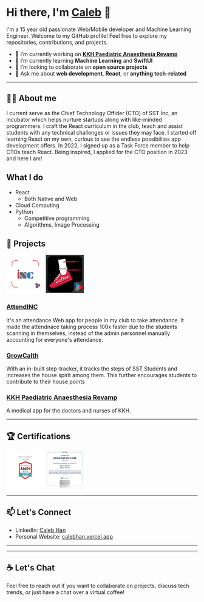# Hi there, I'm [Caleb](https://calebhan.vercel.app/) 👋

I'm a 15 year old passionate Web/Mobile developer and Machine Learning Engineer. Welcome to my GitHub profile! Feel free to explore my repositories, contributions, and projects.

- 🔭 I’m currently working on **[KKH Paediatric Anaesthesia Revamp](https://github.com/Aathithya-J/KKH-Revamp/tree/devh)**
- 🌱 I’m currently learning **Machine Learning** and **SwiftUI**
- 👯 I’m looking to collaborate on **open source projects**
- 💬 Ask me about **web development**, **React**, or **anything tech-related**

---

## 🧍‍♂️ About me
I current serve as the Chief Technology Offider (CTO) of SST Inc, an incubator which helps nurture startups along with like-minded programmers. I craft the React curriculum in the club, teach and assist students with any technical challenges or issues they may face. I started off learning React on my own, curious to see the endless possibilites app development offers. In 2022, I signed up as a Task Force member to help CTOs teach React. Being inspired, I applied for the CTO position in 2023 and here I am!

## What I do
- React
  - Both Native and Web
- Cloud Computing
- Python
  - Competitive programming
  - Algorithms, Image Processing

## 🚀 Projects
<img src="assets/AppIcon1024x1024.png" width="100" height="100" > <img src="assets/growcalth.jpg" width="100" height="100" > 

### [AttendINC](https://github.com/kidscoots101/inc-terminal-attendance)
It's an attendance Web app for people in my club to take attendance. It made the attendnace taking process 100x faster due to the students scanning in themselves, instead of the admin personnel manually accounting for everyone's attendance. 

### [GrowCalth](https://github.com/sst-inc/GrowCalth)
With an in-built step-tracker, it tracks the steps of SST Students and increases the house spirit among them. This further encourages students to contribute to their house points

### [KKH Paediatric Anaesthesia Revamp](https://github.com/Aathithya-J/KKH-Revamp/tree/devh)
A medical app for the doctors and nurses of KKH.

---
## 🏆 Certifications
<img src="assets/ai-badge-1.png" width="100" height="100"> <img src="assets/react-native-testdome.jpeg" width="100" height="100">

---

## 📫 Let's Connect

- LinkedIn: [Caleb Han](https://www.linkedin.com/in/caleb-han-792349235/)
- Personal Website: [calebhan.vercel.app](https://calebhan.vercel.app/)

---
---

## ☕ Let's Chat

Feel free to reach out if you want to collaborate on projects, discuss tech trends, or just have a chat over a virtual coffee!


<!---
kidscoots101/kidscoots10
1 is a ✨ special ✨ repository because its `README.md` (this file) appears on your GitHub profile.
You can click the Preview link to take a look at your changes.
--->
